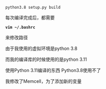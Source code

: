 ```text
python3.8 setup.py build
```

每次编译完成后，都需要

**`vim ~/.bashrc`**

来修改路径

由于我使用的虚拟环境是python 3.8

而我的编译库的时候使用的是python 3.11

使用Python 3.11编译的东西 Python3.8使用不了


我修改了Memcell，为了添加新的变量
